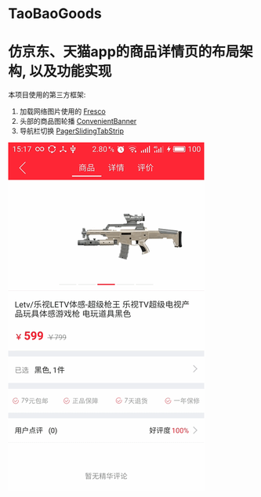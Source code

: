 # TaoBaoGoods
# 仿京东、天猫app的商品详情页的布局架构, 以及功能实现



本项目使用的第三方框架:

1. 加载网络图片使用的 [Fresco](https://github.com/facebook/fresco)
2. 头部的商品图轮播 [ConvenientBanner](https://github.com/saiwu-bigkoo/Android-ConvenientBanner)
3. 导航栏切换 [PagerSlidingTabStrip](https://github.com/astuetz/PagerSlidingTabStrip)


![Image](https://github.com/836948082/TaoBaoGoods/blob/master/image/screen.gif)

